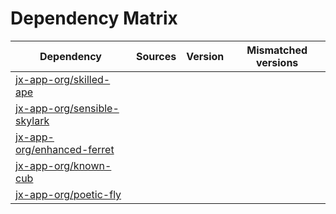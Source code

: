 # Dependency Matrix

Dependency | Sources | Version | Mismatched versions
---------- | ------- | ------- | -------------------
[jx-app-org/skilled-ape](https://github.com/jx-app-org/skilled-ape.git) |  | []() | 
[jx-app-org/sensible-skylark](https://github.com/jx-app-org/sensible-skylark.git) |  | []() | 
[jx-app-org/enhanced-ferret](https://github.com/jx-app-org/enhanced-ferret.git) |  | []() | 
[jx-app-org/known-cub](https://github.com/jx-app-org/known-cub.git) |  | []() | 
[jx-app-org/poetic-fly](https://github.com/jx-app-org/poetic-fly.git) |  | []() | 
